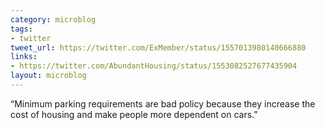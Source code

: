 ```yaml
---
category: microblog
tags:
- twitter
tweet_url: https://twitter.com/ExMember/status/1557013980140666880
links:
- https://twitter.com/AbundantHousing/status/1553082527677435904
layout: microblog
---
```

“Minimum parking requirements are bad policy because they increase the cost of housing and make people more dependent on cars.”
